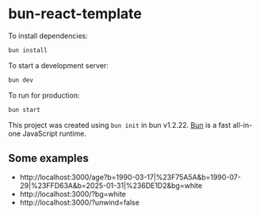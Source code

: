# bun-react-template

To install dependencies:

```bash
bun install
```

To start a development server:

```bash
bun dev
```

To run for production:

```bash
bun start
```

This project was created using `bun init` in bun v1.2.22. [Bun](https://bun.com) is a fast all-in-one JavaScript runtime.

## Some examples

- http://localhost:3000/age?b=1990-03-17|%23F75A5A&b=1990-07-29|%23FFD63A&b=2025-01-31|%236DE1D2&bg=white
- http://localhost:3000/?bg=white
- http://localhost:3000/?unwind=false
